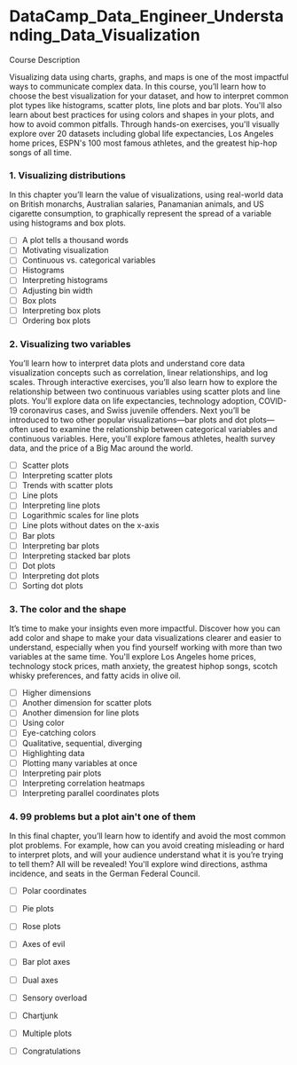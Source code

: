 # DataCamp_Data_Engineer_Understanding_Data_Visualization

Course Description <br />

Visualizing data using charts, graphs, and maps is one of the most impactful ways to communicate complex data. In this course, you’ll learn how to choose the best visualization for your dataset, and how to interpret common plot types like histograms, scatter plots, line plots and bar plots. You'll also learn about best practices for using colors and shapes in your plots, and how to avoid common pitfalls. Through hands-on exercises, you'll visually explore over 20 datasets including global life expectancies, Los Angeles home prices, ESPN's 100 most famous athletes, and the greatest hip-hop songs of all time.

### 1. Visualizing distributions

In this chapter you’ll learn the value of visualizations, using real-world data on British monarchs, Australian salaries, Panamanian animals, and US cigarette consumption, to graphically represent the spread of a variable using histograms and box plots.

- [ ] A plot tells a thousand words
- [ ] Motivating visualization
- [ ] Continuous vs. categorical variables
- [ ] Histograms
- [ ] Interpreting histograms
- [ ] Adjusting bin width
- [ ] Box plots
- [ ] Interpreting box plots
- [ ] Ordering box plots

### 2. Visualizing two variables

You’ll learn how to interpret data plots and understand core data visualization concepts such as correlation, linear relationships, and log scales. Through interactive exercises, you’ll also learn how to explore the relationship between two continuous variables using scatter plots and line plots. You'll explore data on life expectancies, technology adoption, COVID-19 coronavirus cases, and Swiss juvenile offenders. Next you’ll be introduced to two other popular visualizations—bar plots and dot plots—often used to examine the relationship between categorical variables and continuous variables. Here, you'll explore famous athletes, health survey data, and the price of a Big Mac around the world.

- [ ] Scatter plots
- [ ] Interpreting scatter plots
- [ ] Trends with scatter plots
- [ ] Line plots
- [ ] Interpreting line plots
- [ ] Logarithmic scales for line plots
- [ ] Line plots without dates on the x-axis
- [ ] Bar plots
- [ ] Interpreting bar plots
- [ ] Interpreting stacked bar plots
- [ ] Dot plots
- [ ] Interpreting dot plots
- [ ] Sorting dot plots

### 3. The color and the shape

It’s time to make your insights even more impactful. Discover how you can add color and shape to make your data visualizations clearer and easier to understand, especially when you find yourself working with more than two variables at the same time. You'll explore Los Angeles home prices, technology stock prices, math anxiety, the greatest hiphop songs, scotch whisky preferences, and fatty acids in olive oil.

- [ ] Higher dimensions
- [ ] Another dimension for scatter plots
- [ ] Another dimension for line plots
- [ ] Using color
- [ ] Eye-catching colors
- [ ] Qualitative, sequential, diverging
- [ ] Highlighting data
- [ ] Plotting many variables at once
- [ ] Interpreting pair plots
- [ ] Interpreting correlation heatmaps
- [ ] Interpreting parallel coordinates plots

### 4. 99 problems but a plot ain't one of them

In this final chapter, you’ll learn how to identify and avoid the most common plot problems. For example, how can you avoid creating misleading or hard to interpret plots, and will your audience understand what it is you’re trying to tell them? All will be revealed! You'll explore wind directions, asthma incidence, and seats in the German Federal Council.

- [ ] Polar coordinates
- [ ] Pie plots
- [ ] Rose plots
- [ ] Axes of evil
- [ ] Bar plot axes
- [ ] Dual axes
- [ ] Sensory overload
- [ ] Chartjunk
- [ ] Multiple plots
- [ ] Congratulations

